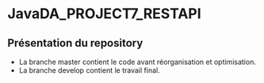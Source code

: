 # JavaDA_PROJECT7_RESTAPI

Présentation du repository
-----------------------------------

* La branche master contient le code avant réorganisation et optimisation. 
* La branche develop contient le travail final. 
